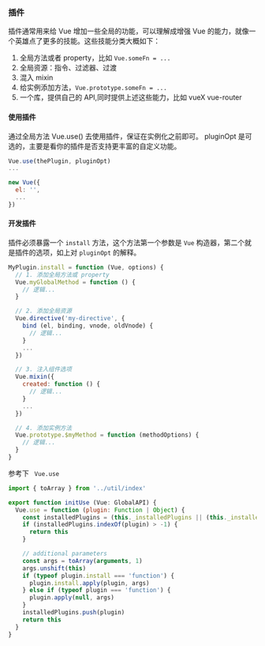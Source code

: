 <!--
 * @Author: imthelin
 * @since: 2021-03-25 12:33:37
 * @lastTime: 2021-03-25 12:51:21
 * @LastAuthor: Do not edit
 * @FilePath: /vue-press-blog/docs/work/accumulate/js/vue-plugin.md
 * @Description:
-->

### 插件

插件通常用来给 Vue 增加一些全局的功能，可以理解成增强 Vue 的能力，就像一个英雄点了更多的技能。这些技能分类大概如下：

1. 全局方法或者 property，比如 `Vue.someFn = ...`
2. 全局资源：指令、过滤器、过渡
3. 混入 mixin
4. 给实例添加方法，`Vue.prototype.someFn = ...`
5. 一个库，提供自己的 API,同时提供上述这些能力，比如 vueX vue-router

#### 使用插件

通过全局方法 Vue.use() 去使用插件，保证在实例化之前即可。
pluginOpt 是可选的，主要是看你的插件是否支持更丰富的自定义功能。

``` js {1}
Vue.use(thePlugin, pluginOpt)
...

new Vue({
  el: '',
  ...
})
```

#### 开发插件

插件必须暴露一个 `install` 方法，这个方法第一个参数是 `Vue` 构造器，第二个就是插件的选项，如上对 `pluginOpt` 的解释。

``` js
MyPlugin.install = function (Vue, options) {
  // 1. 添加全局方法或 property
  Vue.myGlobalMethod = function () {
    // 逻辑...
  }

  // 2. 添加全局资源
  Vue.directive('my-directive', {
    bind (el, binding, vnode, oldVnode) {
      // 逻辑...
    }
    ...
  })

  // 3. 注入组件选项
  Vue.mixin({
    created: function () {
      // 逻辑...
    }
    ...
  })

  // 4. 添加实例方法
  Vue.prototype.$myMethod = function (methodOptions) {
    // 逻辑...
  }
}
```

参考下 ` Vue.use`

``` js
import { toArray } from '../util/index'

export function initUse (Vue: GlobalAPI) {
  Vue.use = function (plugin: Function | Object) {
    const installedPlugins = (this._installedPlugins || (this._installedPlugins = []))
    if (installedPlugins.indexOf(plugin) > -1) {
      return this
    }

    // additional parameters
    const args = toArray(arguments, 1)
    args.unshift(this)
    if (typeof plugin.install === 'function') {
      plugin.install.apply(plugin, args)
    } else if (typeof plugin === 'function') {
      plugin.apply(null, args)
    }
    installedPlugins.push(plugin)
    return this
  }
}
```
